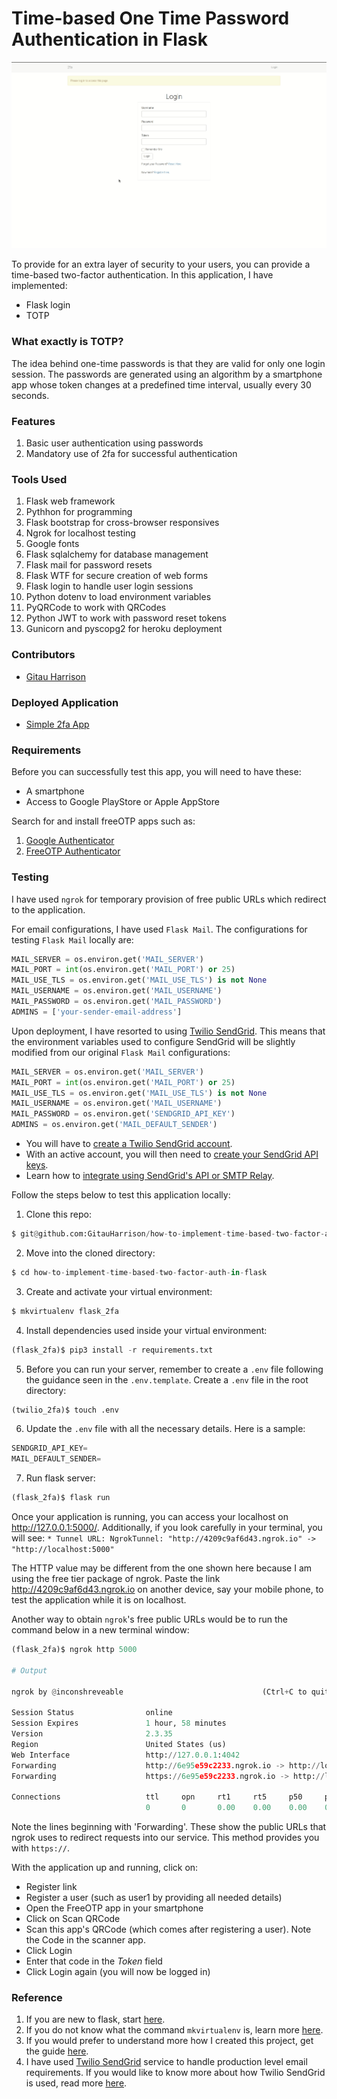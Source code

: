 # Time-based One Time Password Authentication in Flask

![2fa Demo](app/static/images/2fa_flask.gif)

To provide for an extra layer of security to your users, you can provide a time-based two-factor authentication. In this application, I have implemented:

* Flask login
* TOTP

### What exactly is TOTP?

The idea behind one-time passwords is that they are valid for only one login session. The passwords are generated using an algorithm by a smartphone app whose token changes at a predefined time interval, usually every 30 seconds.

### Features

1. Basic user authentication using passwords
2. Mandatory use of 2fa for successful authentication

### Tools Used

1. Flask web framework
2. Pythhon for programming
3. Flask bootstrap for cross-browser responsives
4. Ngrok for localhost testing
5. Google fonts
6. Flask sqlalchemy for database management
7. Flask mail for password resets
8. Flask WTF for secure creation of web forms
9. Flask login to handle user login sessions
10. Python dotenv to load environment variables
11. PyQRCode to work with QRCodes
12. Python JWT to work with password reset tokens
13. Gunicorn and pyscopg2 for heroku deployment

### Contributors

* [Gitau Harrison](https://github.com/GitauHarrison)

### Deployed Application

* [Simple 2fa App](https://simple-2fa.herokuapp.com/login?next=%2Fhome)

### Requirements

Before you can successfully test this app, you will need to have these:

* A smartphone
* Access to Google PlayStore or Apple AppStore

Search for and install freeOTP apps such as:

1. [Google Authenticator](https://play.google.com/store/apps/details?id=com.google.android.apps.authenticator2&hl=en_US&gl=US)
2. [FreeOTP Authenticator](https://play.google.com/store/apps/details?id=org.fedorahosted.freeotp&hl=en_US&gl=US)

### Testing

I have used `ngrok` for temporary provision of free public URLs which redirect to the application. 

For email configurations, I have used `Flask Mail`. The configurations for testing `Flask Mail` locally are:

```python
MAIL_SERVER = os.environ.get('MAIL_SERVER')
MAIL_PORT = int(os.environ.get('MAIL_PORT') or 25)
MAIL_USE_TLS = os.environ.get('MAIL_USE_TLS') is not None
MAIL_USERNAME = os.environ.get('MAIL_USERNAME')
MAIL_PASSWORD = os.environ.get('MAIL_PASSWORD')
ADMINS = ['your-sender-email-address']
```

Upon deployment, I have resorted to using [Twilio SendGrid](https://sendgrid.com/). This means that the environment variables used to configure SendGrid will be slightly modified from our original `Flask Mail` configurations:

```python
MAIL_SERVER = os.environ.get('MAIL_SERVER')
MAIL_PORT = int(os.environ.get('MAIL_PORT') or 25)
MAIL_USE_TLS = os.environ.get('MAIL_USE_TLS') is not None
MAIL_USERNAME = os.environ.get('MAIL_USERNAME')
MAIL_PASSWORD = os.environ.get('SENDGRID_API_KEY')
ADMINS = os.environ.get('MAIL_DEFAULT_SENDER')
```

* You will have to [create a Twilio SendGrid account](https://signup.sendgrid.com/). 
* With an active account, you will then need to [create your SendGrid API keys](https://app.sendgrid.com/settings/api_keys).
* Learn how to [integrate using SendGrid's API or SMTP Relay](https://app.sendgrid.com/guide/integrate/langs/smtp).

Follow the steps below to test this application locally:

1. Clone this repo:

```python
$ git@github.com:GitauHarrison/how-to-implement-time-based-two-factor-auth-in-flask.git
```
2. Move into the cloned directory:

```python
$ cd how-to-implement-time-based-two-factor-auth-in-flask
```

3. Create and activate your virtual environment:

```python
$ mkvirtualenv flask_2fa
```

4. Install dependencies used inside your virtual environment:

```python
(flask_2fa)$ pip3 install -r requirements.txt
```

5. Before you can run your server, remember to create a `.env` file following the guidance seen in the `.env.template`. Create a `.env` file in the root directory:

```python
(twilio_2fa)$ touch .env
```

6. Update the `.env` file with all the necessary details. Here is a sample:

```python
SENDGRID_API_KEY=
MAIL_DEFAULT_SENDER=
```

7. Run flask server:

```python
(flask_2fa)$ flask run
```

Once your application is running, you can access your localhost on http://127.0.0.1:5000/. Additionally, if you look carefully in your terminal, you will see: `* Tunnel URL: NgrokTunnel: "http://4209c9af6d43.ngrok.io" -> "http://localhost:5000"`

The HTTP value may be different from the one shown here because I am using the free tier package of ngrok. Paste the link http://4209c9af6d43.ngrok.io on another device, say your mobile phone, to test the application while it is on localhost.

Another way to obtain `ngrok`'s free public URLs would be to run the command below in a new terminal window:

```python
(flask_2fa)$ ngrok http 5000

# Output

ngrok by @inconshreveable                               (Ctrl+C to quit)
                                                                        
Session Status                online                                    
Session Expires               1 hour, 58 minutes                        
Version                       2.3.35                                    
Region                        United States (us)                        
Web Interface                 http://127.0.0.1:4042                     
Forwarding                    http://6e95e59c2233.ngrok.io -> http://loc
Forwarding                    https://6e95e59c2233.ngrok.io -> http://lo
                                                                        
Connections                   ttl     opn     rt1     rt5     p50     p9
                              0       0       0.00    0.00    0.00    0.
```

Note the lines beginning with 'Forwarding'. These show the public URLs that ngrok uses to redirect requests into our service. This method provides you with `https://`.

With the application up and running, click on:

* Register link
* Register a user (such as user1 by providing all needed details)
* Open the FreeOTP app in your smartphone
* Click on Scan QRCode
* Scan this app's QRCode (which comes after registering a user). Note the Code in the scanner app. 
* Click Login
* Enter that code in the _Token_ field
* Click Login again (you will now be logged in)

### Reference

1. If you are new to flask, start [here](https://gitauharrison-blog.herokuapp.com/personal-blog).
2. If you do not know what the command `mkvirtualenv` is, learn more [here](https://gitauharrison-blog.herokuapp.com/virtualenvwrapper).
3. If you would prefer to understand more how I created this project, get the guide [here](https://github.com/GitauHarrison/notes/blob/master/two_factor_authentication/2fa_flask.md).
4. I have used [Twilio SendGrid](https://sendgrid.com/) service to handle production level email requirements. If you would like to know more about how Twilio SendGrid is used, read more [here](https://github.com/GitauHarrison/notes/blob/master/twilio_sendgrid.md).